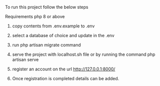 To run this project follow the below steps

Requirements
php 8 or above

1. copy contents from .env.example to .env

2. select a database of choice and update in the .env

3. run php artisan migrate command

4. serve the project with localhost.sh file or by running the 
   command php artisan serve

5. register an account on the url http://127.0.0.1:8000/

6. Once registration is completed details can be added.
